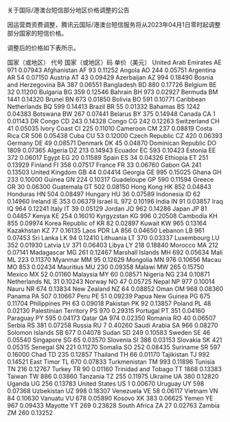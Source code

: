 关于国际/港澳台短信部分地区价格调整的公告

因运营商资费调整，腾讯云国际/港澳台短信服务将从2023年04月1日零时起调整部分国家的短信价格。

调整后的价格如下表所示。

国家（或地区）	代号	国家（或地区）码	单价（美元）
United Arab Emirates	AE	971	0.07943
Afghanistan	AF	93	0.11252
Angola	AO	244	0.05751
Argentina	AR	54	0.07150
Austria	AT	43	0.09429
Azerbaijan	AZ	994	0.18490
Bosnia and Herzegovina	BA	387	0.06551
Bangladesh	BD	880	0.17726
Belgium	BE	32	0.11200
Bulgaria	BG	359	0.12546
Bahrain	BH	973	0.02927
Bermuda	BM	1441	0.14320
Brunei	BN	673	0.01850
Bolivia	BO	591	0.10771
Caribbean Netherlands	BQ	599	0.14413
Brazil	BR	55	0.01332
Bahamas	BS	1242	0.04383
Botswana	BW	267	0.07441
Belarus	BY	375	0.14948
Canada	CA	1	0.01143
DR Congo	CD	243	0.14328
Congo	CG	242	0.12263
Switzerland	CH	41	0.05035
Ivory Coast	CI	225	0.11010
Cameroon	CM	237	0.08819
Costa Rica	CR	506	0.05438
Cuba	CU	53	0.12000
Czech Republic	CZ	420	0.06393
Germany	DE	49	0.08571
Denmark	DK	45	0.04870
Dominican Republic	DO	1809	0.07365
Algeria	DZ	213	0.14943
Ecuador	EC	593	0.10423
Estonia	EE	372	0.06017
Egypt	EG	20	0.11589
Spain	ES	34	0.04326
Ethiopia	ET	251	0.13929
Finland	FI	358	0.07517
France	FR	33	0.06760
Gabon	GA	241	0.13503
United Kingdom	GB	44	0.04414
Georgia	GE	995	0.15025
Ghana	GH	233	0.10000
Guinea	GN	224	0.10317
Guadeloupe	GP	590	0.11594
Greece	GR	30	0.06300
Guatemala	GT	502	0.08150
Hong Kong	HK	852	0.04843
Honduras	HN	504	0.08497
Hungary	HU	36	0.07589
Indonesia	ID	62	0.14960
Ireland	IE	353	0.06379
Israel	IL	972	0.10196
India	IN	91	0.03857
Iraq	IQ	964	0.12241
Italy	IT	39	0.05129
Jordan	JO	962	0.14286
Japan	JP	81	0.04857
Kenya	KE	254	0.16010
Kyrgyzstan	KG	996	0.20508
Cambodia	KH	855	0.09974
Korea Republic of	KR	82	0.02897
Kuwait	KW	965	0.13164
Kazakhstan	KZ	77	0.16135
Laos PDR	LA	856	0.04650
Lebanon	LB	961	0.07453
Sri Lanka	LK	94	0.12410
Lithuania	LT	370	0.03337
Luxembourg	LU	352	0.01930
Latvia	LV	371	0.06403
Libya	LY	218	0.18840
Morocco	MA	212	0.07141
Madagascar	MG	261	0.12467
Marshall Islands	MH	692	0.05634
Mali	ML	223	0.11370
Myanmar	MM	95	0.12629
Mongolia	MN	976	0.10656
Macau	MO	853	0.02434
Mauritius	MU	230	0.09358
Malawi	MW	265	0.15750
Mexico	MX	52	0.01160
Malaysia	MY	60	0.08571
Nigeria	NG	234	0.10871
Netherlands	NL	31	0.10243
Norway	NO	47	0.05725
Nepal	NP	977	0.10014
Nauru	NR	674	0.13834
New Zealand	NZ	64	0.08852
Oman	OM	968	0.08360
Panama	PA	507	0.10667
Peru	PE	51	0.09239
Papua New Guinea	PG	675	0.11704
Philippines	PH	63	0.09018
Pakistan	PK	92	0.13857
Poland	PL	48	0.02130
Palestinian Territory	PS	970	0.29315
Portugal	PT	351	0.04160
Paraguay	PY	595	0.04173
Qatar	QA	974	0.02350
Romania	RO	40	0.06507
Serbia	RS	381	0.07258
Russia	RU	7	0.40260
Saudi Arabia	SA	966	0.08270
Solomon Islands	SB	677	0.04078
Sudan	SD	249	0.10583
Sweden	SE	46	0.05540
Singapore	SG	65	0.03570
Slovenia	SI	386	0.03153
Slovakia	SK	421	0.05315
Senegal	SN	221	0.11270
Somalia	SO	252	0.08435
Suriname	SR	597	0.16000
Chad	TD	235	0.12857
Thailand	TH	66	0.01170
Tajikistan	TJ	992	0.14521
East Timor	TL	670	0.07833
Turkmenistan	TM	993	0.11896
Tunisia	TN	216	0.12767
Turkey	TR	90	0.01160
Trinidad and Tobago	TT	1868	0.13383
Taiwan	TW	886	0.03860
Tanzania	TZ	255	0.11975
Ukraine	UA	380	0.12820
Uganda	UG	256	0.13783
United States	US	1	0.00670
Uruguay	UY	598	0.07368
Uzbekistan	UZ	998	0.18307
Venezuela	VE	58	0.06117
Vietnam	VN	84	0.10630
Vanuatu	VU	678	0.05890
Kosovo	XK	383	0.06625
Yemen	YE	967	0.09433
Mayotte	YT	269	0.23828
South Africa	ZA	27	0.02763
Zambia	ZM	260	0.13252
